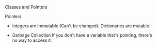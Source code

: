 Classes and Pointers

Pointers

* Integers are immutable (Can't be changed). Dictionaries are mutable.

* Garbage Collection
    If you don't have a variable that's pointing, there's no way to access it.